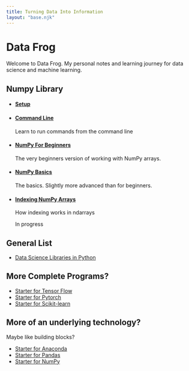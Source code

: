 ```yaml
---
title: Turning Data Into Information
layout: "base.njk"
---
```

<h1>Data Frog</h1>
<p>Welcome to Data Frog. My personal notes and learning journey for data science and machine learning.</p>
<h2>Numpy Library</h2>
<ul>
    <li>
        <h4><a href="./numpy/setup">Setup</a></h4>
    </li>
    <li>
        <h4><a href="./numpy/command_line">Command Line</a></h4>
        <p>Learn to run commands from the command line</p>
    </li>
    <li>
        <h4><a href="./numpy/beginners">NumPy For Beginners</a></h4>
        <p>The very beginners version of working with NumPy arrays.</p>
    </li>
    <li>
        <h4><a href="./numpy/basics_1">NumPy Basics</a></h4>
        <p>The basics. Slightly more advanced than for beginners.</p>
    </li>
    <li>
        <h4><a href="./numpy/indexing_ndarrays">Indexing NumPy Arrays</a></h4>
        <p>How indexing works in ndarrays</p>
        <p>In progress</p>
    </li>
</ul>
<h2>General List</h2>
<ul>
    <li>
        <a href="./data_science_software_list">Data Science Libraries in Python</a>
    </li>
</ul>
<h2>More Complete Programs?</h2>
<ul>
    <li>
        <a href="./start_tensor_flow">Starter for Tensor Flow</a>
    </li>
    <li>
        <a href="./start_pytorch">Starter for Pytorch</a>
    </li>
    <li>
        <a href="./start_scikit_learn">Starter for Scikit-learn</a>
    </li>
</ul>
<h2>More of an underlying technology?</h2>
<p>Maybe like building blocks?</p>
<ul>
    <li>
        <a href="./start_anaconda">Starter for Anaconda</a>
    </li>
    <li>
        <a href="./start_pandas">Starter for Pandas</a>
    </li>
    <li>
        <a href="./start_numpy">Starter for NumPy</a>
    </li>
</ul>